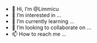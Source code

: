 - 👋 Hi, I’m @Limmicu
- 👀 I’m interested in ...
- 🌱 I’m currently learning ...
- 💞️ I’m looking to collaborate on ...
- 📫 How to reach me ...

<!---
Limmicu/Limmicu is a ✨ special ✨ repository because its `README.md` (this file) appears on your GitHub profile.
You can click the Preview link to take a look at your changes.
--->
